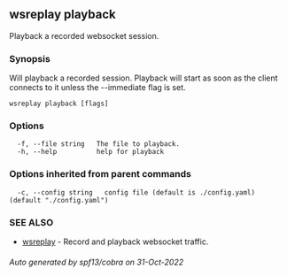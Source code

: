## wsreplay playback

Playback a recorded websocket session.

### Synopsis

Will playback a recorded session. Playback will start as soon as the client connects to it unless the --immediate flag is set.

```
wsreplay playback [flags]
```

### Options

```
  -f, --file string   The file to playback.
  -h, --help          help for playback
```

### Options inherited from parent commands

```
  -c, --config string   config file (default is ./config.yaml) (default "./config.yaml")
```

### SEE ALSO

* [wsreplay](wsreplay.md)	 - Record and playback websocket traffic.

###### Auto generated by spf13/cobra on 31-Oct-2022
